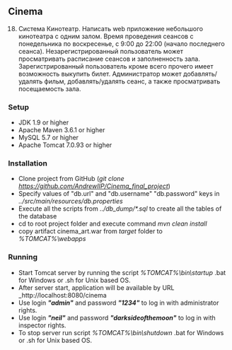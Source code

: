 ## Cinema
18. Система Кинотеатр. Написать web приложение небольшого кинотеатра
с одним залом. Время проведения сеансов с понедельника по воскресенье,
с 9:00 до 22:00 (начало последнего сеанса).
Незарегистрированный пользователь может просматривать расписание сеансов и
заполненность зала.
Зарегистрированный пользователь кроме всего прочего имеет возможность выкупить билет.
Администратор может добавлять/удалять фильм, добавлять/удалять сеанс, а также
просматривать посещаемость зала.

### Setup 
* JDK 1.9 or higher
* Apache Maven 3.6.1 or higher
* MySQL 5.7 or higher
* Apache Tomcat 7.0.93 or higher

### Installation
* Clone project from GitHub (_git clone https://github.com/AndrewIIP/Cinema_final_project_)
* Specify values of "db.url" and "db.username" "db.password" keys in _../src/main/resources/db.properties_
* Execute all the scripts from _../db_dump/*.sql_ to create all the tables of the database
* cd to root project folder and execute command _mvn clean install_
* copy artifact cinema_art.war from _target_ folder to _%TOMCAT%\webapps_

### Running
* Start Tomcat server by running the script _%TOMCAT%\bin\startup_ .bat for Windows or .sh for Unix based OS.
* After server start, application will be available by URL _http://localhost:8080/cinema
* Use login _**"admin"**_ and password _**"1234"**_ to log in with administrator rights.
* Use login _**"neil"**_ and password _**"darksideofthemoon"**_ to log in with inspector rights.
* To stop server run script _%TOMCAT%\bin\shutdown_ .bat for Windows or .sh for Unix based OS.
